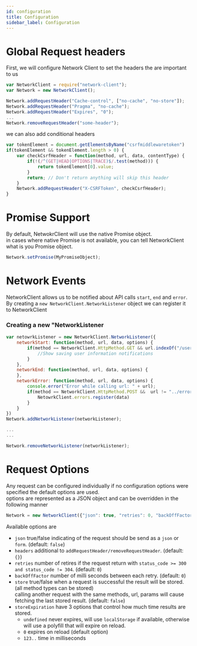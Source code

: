 ```yaml
---
id: configuration
title: Configuration
sidebar_label: Configuration
---
```


# Global Request headers

First, we will configure Network Client to set the headers the are important to us 

```javascript
var NetworkClient = require("network-client");
var Network = new NetworkClient();

Network.addRequestHeader("Cache-control", ["no-cache", "no-store"]);
Network.addRequestHeader("Pragma", "no-cache");
Network.addRequestHeader("Expires", "0");
...
Network.removeRequestHeader("some-header");
```

we can also add conditional headers 

```javascript
var tokenElement = document.getElementsByName("csrfmiddlewaretoken")
if(tokenElement && tokenElement.length > 0) {
    var checkCsrfHeader = function(method, url, data, contentType) {
        if(!(/^(GET|HEAD|OPTIONS|TRACE)$/.test(method))) {
            return tokenElement[0].value;
        }
        return; // Don't return anything will skip this header
    }
    Network.addRequestHeader("X-CSRFToken", checkCsrfHeader);
}
```

# Promise Support

By default, NetwokrClient will use the native Promise object.   
in cases where native Promise is not available, you can tell NetworkClient what is you Promise object.
 
```javascript
Network.setPromise(MyPromiseObject);
```

# Network Events

NetworkClient allows us to be notified about API calls `start`, `end` and `error`.   
By creating a `new NetworkClient.NetworkListener` object we can register it to NetworkClient    

### Creating a new "NetworkListener 

```javascript
var netowrkListener = new NetworkClient.NetworkListener({
    networkStart: function(method, url, data, options) {
        if(method == NetworkClient.HttpMethod.GET && url.indexOf("/user") > -1) {
            //Show saving user information notifications
        }
    },
    networkEnd: function(method, url, data, options) {
    },
    networkError: function(method, url, data, options) {
        console.error("Error while calling url: " + url);
        if(method == NetworkClient.HttpMethod.POST &&  url != "../error") {
            NetowrkClient.errors.register(data)
        }
    }    
})
Network.addNetworkListener(networkListener);

...
...

Network.removeNetworkListener(networkListener);
```


# Request Options

Any request can be configured individually if no configuration options were specified the default options are used.   
options are represented as a JSON object and can be overridden in the following manner 

```javascript 
Network = new NetworkClient({"json": true, "retries": 0, "backOffFactor": 0, "store": false, ...});
```

Available options are

* `json` true/false indicating of the request should be send as a `json` or `form`. (default: `false`)
* `headers` additional to  `addRequestHeader/removeRequestHeader`. (default: `{}`)
* `retries` number of retires if the request return with `status_code >= 300 and status_code != 304`. (default: `0`)
* `backOffFactor` number of milli seconds between each retry. (default: `0`)
* `store` true/false when a request is successful the result will be stored. (all method types can be stored)     
         calling another request with the same methods, url, params will cause fetching the last stored result. (default: `false`)  
* `storeExpiration` have 3 options that control how much time results are stored. 
    * `undefined` never expires, will use `localStorage` if available, otherwise will use a polyfill that will expire on reload.
    * `0` expires on reload (default option)
    * `123..` time in milliseconds     
